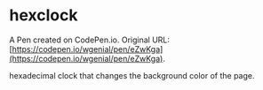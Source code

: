 # hexclock

A Pen created on CodePen.io. Original URL: [https://codepen.io/wgenial/pen/eZwKga](https://codepen.io/wgenial/pen/eZwKga).

hexadecimal clock that changes the background color of the page.